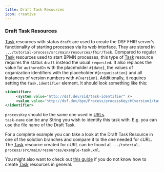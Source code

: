 ```yaml
---
title: Draft Task Resources
icon: creative
---
```


### Draft Task Resources

[Task](../../concepts/fhir/task.md) resources with status `draft` are used to create the DSF FHIR server's functionality of starting processes via its web interface. They are stored in `.../tutorial-process/src/main/resources/fhir/Task`. Compared to regular [Task](../../concepts/fhir/task.md) resources used to start BPMN processes, this type of [Task](../../concepts/fhir/task.md) resource requires the status `draft` instead the usual `requested`. It also replaces the value for `authoredOn` with the placeholder `#{date}`, the values of organization identifiers with the placeholder `#{organization}` and all instances of version numbers with `#{version}`. Additionally, it requires setting the `Task.identifier` element. It should look something like this:

```xml
<identifier>
     <system value="http://dsf.dev/sid/task-identifier" />
     <value value="http://dsf.dev/bpe/Process/processKey/#{version}/task-name" />
</identifier>
```
`processKey` should be the same one used in [URLs](../../concepts/dsf/about-version-placeholders-and-urls.md#urls).  
`task-name` can be any String you wish to identify this task with. E.g. you can use the file name of the Draft Task.

For a complete example you can take a look at the Draft Task Resource in one of the solution branches and compare it to the one needed for cURL. The [Task](../../concepts/fhir/task.md) resource created for cURL can be found at `.../tutorial-process/src/main/resources/example-task.xml`.

You might also want to check out [this guide](../../guides/creating-task-resources-based-on-a-definition.md) if you do not know how to create [Task](../../concepts/fhir/task.md) resources in general.